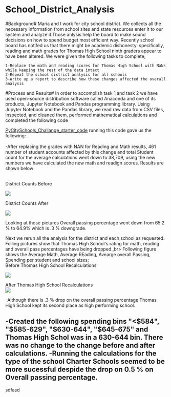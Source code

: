 # School_District_Analysis


#Background#
Maria and I work for city school district. We collects all the necessary information from school sites and state resources enter it to our system and analyze it.Those anlysis help the board to make sound decisions on how to spend budget most efficient way.
Recently school board has notifed us that there might be academic dishonesty: specifically, reading and math grades for Thomas High School ninth graders appear to have been altered. We were given the following tasks to complete;

	1-Replace the math and reading scores for Thomas High School with NaNs while keeping the rest of the data intact
	2-Repeat the school district analysis for all schools
	3-Write up a report to describe how these changes affected the overall analysis
	
#Process and Results#
In order to accomplish task 1 and task 2 we have used open-source distribution software called Anaconda and one of its products, Jupyter Notebook and Pandas programming library. 
Using Jupyter Notebook and the Pandas library, we read raw data from CSV files, inspected, and cleaned them, performed mathematical calculations and completed the following code

[PyCitySchools_Challange_starter_code](https://github.com/4renginy/School_District_Analysis/blob/main/PyCitySchools_Challenge_starter_code.ipynb) running this code gave us the following:<br>
<br>
-After replacing the grades with NAN for Reading and Math results, 461 number of student accounts affected by this change and total Student count for the average calculations 	went down to 38,709, using the new numbers we have calculated the new math and readign scores. Results are shown below<br>

<br>
District Counts Before<br>

![](https://github.com/4renginy/School_District_Analysis/blob/main/Resources/module_dist_summary.PNG)

District Counts After<br>

![](https://github.com/4renginy/School_District_Analysis/blob/main/Resources/Challange_Dist_Summary.PNG)

Looking at those pictures Overall passing percentage went down from 65.2 % to 64.9% which is .3 % downgrade.<br>

Next we rerun all the analysis for the district and each school as requested. Folling pictures show that Thomas High School's rating for math, reading and overall pass percentages have being dropped.,br>
Following figure shows the Average Math, Average REading, Avearge overall Passing, Spending per student and school sizes;<br>
Before Thomas High School Recalculations<br>

![](https://github.com/4renginy/School_District_Analysis/blob/main/Resources/Module_categorized.PNG)

After Thomas High School Recalculations<br>
![](https://github.com/4renginy/School_District_Analysis/blob/main/Resources/Challange_Categorized.PNG)


	
-Although there is .3 % drop on the overall passing percentage Thomas High School kept its second place as high performing school.

-Created the following spending bins
"<$584", "$585-629", "$630-644", "$645-675" and Thomas High Schol was in a 630-644 bin. There was no change to the change before and after calculations.
-Running the calculations for the type of the school 
Charter Schools seemed to be more sucessful despide the drop on 0.5 % on Overall passing percentage.
-
 
sdfasd
